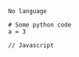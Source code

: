 ```exec
No language
```

```pythonexec
# Some python code
a = 3
```

```jsexec auto=always
// Javascript
```